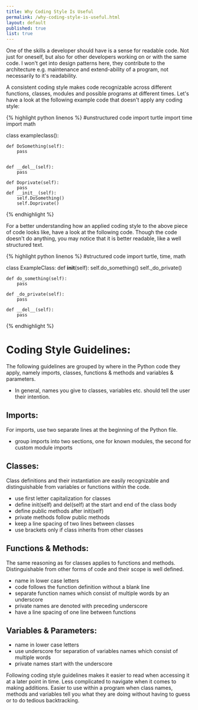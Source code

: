 ```yaml
---
title: Why Coding Style Is Useful
permalink: /why-coding-style-is-useful.html
layout: default
published: true
list: true
---
```

One of the skills a developer should have is a sense for readable code. Not just for oneself, but also for other developers working on or with the same code. I won't get into design patterns here, they contribute to the architecture e.g. maintenance and extend-ability of a program, not necessarily to it's readability.

A consistent coding style makes code recognizable across different functions, classes, modules and possible programs at different times. Let's have a look at the following example code that doesn't apply any coding style:

{% highlight python linenos %}
#unstructured code
import turtle
import time
import math

class exampleclass():

    def DoSomething(self):
        pass


    def __del__(self):
        pass

    def Doprivate(self):
        pass
    def __init__(self):
        self.DoSomething()
        self.Doprivate()

{% endhighlight %}

For a better understanding how an applied coding style to the above piece of code looks like, have a look at the following code. Though the code doesn't do anything, you may notice that it is better readable, like a well structured text.

{% highlight python linenos %}
#structured code
import turtle, time, math

class ExampleClass:
    def __init__(self):
        self.do_something()
        self._do_private()

    def do_something(self):
        pass

    def _do_private(self):
        pass

    def __del__(self):
        pass

{% endhighlight %}


# Coding Style Guidelines:
The following guidelines are grouped by where in the Python code they apply, namely imports, classes, functions & methods and variables & parameters.
* In general, names you give to classes, variables etc. should tell the user their intention.

## Imports:
For imports, use two separate lines at the beginning of the Python file.
* group imports into two sections, one for known modules, the second for custom module imports

## Classes:
Class definitions and their instantiation are easily recognizable and distinguishable from variables or functions within the code.
* use first letter capitalization for classes
* define init(self) and del(self) at the start and end of the class body
* define public methods after init(self)
* private methods follow public methods
* keep a line spacing of two lines between classes
* use brackets only if class inherits from other classes

## Functions & Methods:
The same reasoning as for classes applies to functions and methods. Distinguishable from other forms of code and their scope is well defined.
* name in lower case letters
* code follows the function definition without a blank line
* separate function names which consist of multiple words by an underscore
* private names are denoted with preceding underscore
* have a line spacing of one line between functions

## Variables & Parameters:
* name in lower case letters
* use underscore for separation of variables names which consist of multiple words
* private names start with the underscore

Following coding style guidelines makes it easier to read when accessing it at a later point in time. Less complicated to navigate when it comes to making additions. Easier to use within a program when class names, methods and variables tell you what they are doing without having to guess or to do tedious backtracking.
